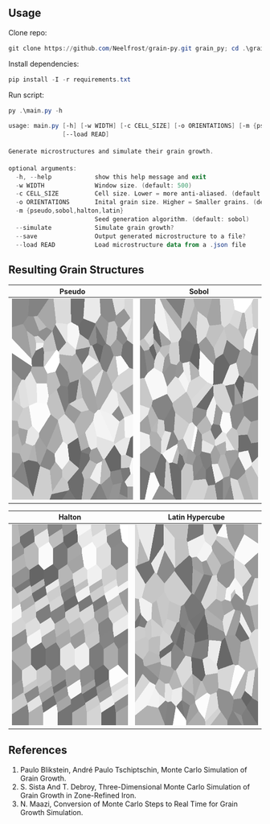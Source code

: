 ## Usage

Clone repo:

```powershell
git clone https://github.com/Neelfrost/grain-py.git grain_py; cd .\grain_py\
```

Install dependencies:

```powershell
pip install -I -r requirements.txt
```

Run script:

```powershell
py .\main.py -h
```

```powershell
usage: main.py [-h] [-w WIDTH] [-c CELL_SIZE] [-o ORIENTATIONS] [-m {pseudo,sobol,halton,latin}] [--simulate] [--save]
               [--load READ]

Generate microstructures and simulate their grain growth.

optional arguments:
  -h, --help            show this help message and exit
  -w WIDTH              Window size. (default: 500)
  -c CELL_SIZE          Cell size. Lower = more anti-aliased. (default: 5, recommended: 1-10)
  -o ORIENTATIONS       Inital grain size. Higher = Smaller grains. (default: 100)
  -m {pseudo,sobol,halton,latin}
                        Seed generation algorithm. (default: sobol)
  --simulate            Simulate grain growth?
  --save                Output generated microstructure to a file?
  --load READ           Load microstructure data from a .json file
```

## Resulting Grain Structures

|                                                              Pseudo                                                               |                                                              Sobol                                                              |
| :-------------------------------------------------------------------------------------------------------------------------------: | :-----------------------------------------------------------------------------------------------------------------------------: |
| <img src="https://raw.githubusercontent.com/Neelfrost/github-assets/main/grain/pseudo.png" alt="pseudo" width="400" height="400"> | <img src="https://raw.githubusercontent.com/Neelfrost/github-assets/main/grain/sobol.png" alt="sobol" width="400" height="400"> |

|                                                              Halton                                                               |                                                              Latin Hypercube                                                              |
| :-------------------------------------------------------------------------------------------------------------------------------: | :---------------------------------------------------------------------------------------------------------------------------------------: |
| <img src="https://raw.githubusercontent.com/Neelfrost/github-assets/main/grain/halton.png" alt="halton" width="400" height="400"> | <img src="https://raw.githubusercontent.com/Neelfrost/github-assets/main/grain/latin.png" alt="latin-hypercube" width="400" height="400"> |

## References

1. Paulo Blikstein, André Paulo Tschiptschin, Monte Carlo Simulation of Grain Growth.
2. S. Sista And T. Debroy, Three-Dimensional Monte Carlo Simulation of Grain Growth in Zone-Refined Iron.
3. N. Maazi, Conversion of Monte Carlo Steps to Real Time for Grain Growth Simulation.

